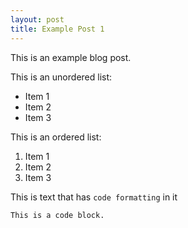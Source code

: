 ```yaml
---
layout: post
title: Example Post 1
---
```


This is an example blog post.

This is an unordered list:

* Item 1
* Item 2
* Item 3

This is an ordered list:

1. Item 1
2. Item 2
3. Item 3

This is text that has `code formatting` in it

```
This is a code block.
```
